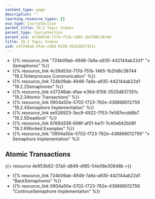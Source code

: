 ```yaml
---
content_type: page
description: ''
learning_resource_types: []
ocw_type: CourseSection
parent_title: 19.2 Topic Videos
parent_type: CourseSection
parent_uid: 4c59d53d-717d-751b-1465-1b2fd8c38744
title: 19.2 Topic Videos
uid: e37248ab-dfae-e36d-6158-3525d837351c
---
```


*   {{% resource_link "724b09ab-4948-7a9a-a935-442144ab22d1" "« Semaphores" %}}
*   {{% resource_link 4c59d53d-717d-751b-1465-1b2fd8c38744 "19.2.1Interprocess Communication" %}}
*   {{% resource_link 724b09ab-4948-7a9a-a935-442144ab22d1 "19.2.2Semaphores" %}}
*   {{% resource_link e37248ab-dfae-e36d-6158-3525d837351c "19.2.3Atomic Transactions" %}}
*   {{% resource_link 0904a50e-5702-f723-762e-438868012759 "19.2.4Semaphore Implementation" %}}
*   {{% resource_link ee526923-3ec9-4922-7f53-7e587ecdd8b7 "19.2.5Deadlock" %}}
*   {{% resource_link 8769d338-698f-af01-be11-7c40e642b06f "19.2.6Worked Examples" %}}
*   {{% resource_link "0904a50e-5702-f723-762e-438868012759" "» Semaphore Implementation" %}}

Atomic Transactions
-------------------

{{< resource 4e953b62-37a0-d849-df85-54e08e30848b >}}

*   {{% resource_link 724b09ab-4948-7a9a-a935-442144ab22d1 "BackSemaphores" %}}
*   {{% resource_link 0904a50e-5702-f723-762e-438868012759 "ContinueSemaphore Implementation" %}}